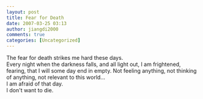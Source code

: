 ```yaml
---
layout: post
title: Fear for Death
date: 2007-03-25 03:13
author: jiangdi2000
comments: true
categories: [Uncategorized]
---
```

<div id="msgcns!C840C88DA912213B!948" class="bvMsg"><div>The fear for death strikes me hard these days.</div>
<div>Every night when the darkness falls, and all light out, I am frightened, fearing, that I will some day end in empty. Not feeling anything, not thinking of anything, not relevant to this world...</div>
<div>I am afraid of that day.</div>
<div>I don't want to die.</div></div>
